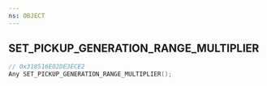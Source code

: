 ```yaml
---
ns: OBJECT
---
```

## SET_PICKUP_GENERATION_RANGE_MULTIPLIER

```c
// 0x318516E02DE3ECE2
Any SET_PICKUP_GENERATION_RANGE_MULTIPLIER();
```

